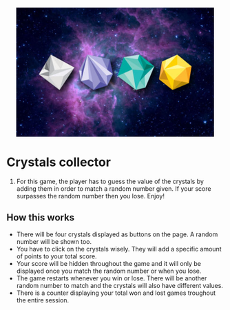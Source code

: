 <p align="center">
  <img width="460" height="300" src="https://raw.githubusercontent.com/edumoran/Crystals-collector/master/assets/images/cover.jpg">
</p>

# Crystals collector
1. For this game, the player has to guess the value of the crystals by adding them in order to match a random number given. If your score surpasses the random number then you lose. Enjoy!

## How this works
* There will be four crystals displayed as buttons on the page. A random number will be shown too.
* You have to click on the crystals wisely. They will add a specific amount of points to your total score. 
* Your score will be hidden throughout the game and it will only be displayed once you match the random number or when you lose.
* The game restarts whenever you win or lose. There will be another random number to match and the crystals will also have different values.
* There is a counter displaying your total won and lost games troughout the entire session.
